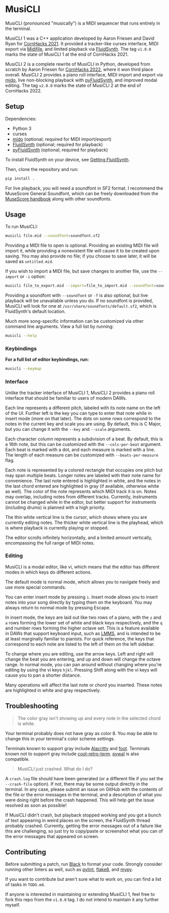 # MusiCLI

MusiCLI (pronounced "musically") is a MIDI sequencer that runs entirely in the terminal.

MusiCLI 1 was a C++ application developed by Aaron Friesen and David Ryan for [CornHacks 2021](https://unlcornhacks.com).
It provided a tracker-like curses interface, MIDI export via [Midifile](https://midifile.sapp.org), and limited playback via [FluidSynth](https://fluidsynth.org).
The tag `v1.0.0` marks the state of MusiCLI 1 at the end of CornHacks 2021.

MusiCLI 2 is a complete rewrite of MusiCLI in Python, developed from scratch by Aaron Friesen for [CornHacks 2022](https://unlcornhacks.com), where it won third place overall.
MusiCLI 2 provides a piano roll interface, MIDI import and export via [mido](https://github.com/mido/mido), live non-blocking playback with [pyFluidSynth](https://github.com/nwhitehead/pyfluidsynth), and improved modal editing.
The tag `v2.0.0` marks the state of MusiCLI 2 at the end of CornHacks 2022.

## Setup

Dependencies:

- Python 3
- curses
- [mido](https://github.com/mido/mido) (optional; required for MIDI import/export)
- [FluidSynth](https://fluidsynth.org) (optional; required for playback)
- [pyFluidSynth](https://github.com/nwhitehead/pyfluidsynth) (optional; required for playback)

To install FluidSynth on your device, see [Getting FluidSynth](https://www.fluidsynth.org/download/).

Then, clone the repository and run:

```sh
pip install .
```

For live playback, you will need a soundfont in SF2 format.
I recommend the MuseScore General Soundfont, which can be freely downloaded from the [MuseScore handbook](https://musescore.org/en/handbook/3/soundfonts-and-sfz-files) along with other soundfonts.

## Usage

To run MusiCLI:

```sh
musicli file.mid --soundfont=soundfont.sf2
```

Providing a MIDI file to open is optional.
Providing an existing MIDI file will import it, while providing a nonexistent file will cause it to be created upon saving.
You may also provide no file; if you choose to save later, it will be saved as `untitled.mid`.

If you wish to import a MIDI file, but save changes to another file, use the `--import` or `-i` option:

```sh
musicli file_to_export.mid --import=file_to_import.mid --soundfont=soundfont.sf2
```

Providing a soundfont with `--soundfont` or `-f` is also optional, but live playback will be unavailable unless you do.
If no soundfont is provided, MusiCLI will look for one at `/usr/share/soundfonts/default.sf2`, which is FluidSynth's default location.

Much more song-specific information can be customized via other command line arguments. View a full list by running:

```sh
musicli --help
```

### Keybindings

**For a full list of editor keybindings, run:**

```sh
musicli --keymap
```

### Interface

Unlike the tracker interface of MusiCLI 1, MusiCLI 2 provides a piano roll interface that should be familiar to users of modern DAWs.

Each line represents a different pitch, labeled with its note name on the left of the UI.
Further left is the key you can type to enter that note while in insert mode (more on that later).
The dots on some rows correspond to the notes in the current key and scale you are using.
By default, this is C Major, but you can change it with the `--key` and `--scale` arguments.

Each character column represents a subdivision of a beat.
By default, this is a 16th note, but this can be customized with the `--cols-per-beat` argument.
Each beat is marked with a dot, and each measure is marked with a line.
The length of each measure can be customized with `--beats-per-measure` flag.

Each note is represented by a colored rectangle that occupies one pitch but may span multiple beats.
Longer notes are labeled with their note name for convenience.
The last note entered is highlighted in white, and the notes in the last chord entered are highlighted in gray (if available, otherwise white as well).
The color of the note represents which MIDI track it is on.
Notes may overlap, including notes from different tracks.
Currently, instruments cannot be changed while in the editor, but better support for instruments (including drums) is planned with a high priority.

The thin white vertical line is the cursor, which shows where you are currently editing notes.
The thicker white vertical line is the playhead, which is where playback is currently playing or stopped.

The editor scrolls infinitely horizontally, and a limited amount vertically, encompassing the full range of MIDI notes.

### Editing

MusiCLI is a modal editor, like vi, which means that the editor has different modes in which keys do different actions.

The default mode is normal mode, which allows you to navigate freely and use more special commands.

You can enter insert mode by pressing `i`.
Insert mode allows you to insert notes into your song directly by typing them on the keyboard.
You may always return to normal mode by pressing Escape.

In insert mode, the keys are laid out like two rows of a piano, with the `z` and `a` rows forming the lower set of white and black keys respectively, and the `q` and number rows forming the higher octave set.
This is a feature available in DAWs that support keyboard input, such as [LMMS](https://lmms.io), and is intended to be at least marginally familiar to pianists.
For quick reference, the keys that correspond to each note are listed to the left of them on the left sidebar.

To change where you are editing, use the arrow keys.
Left and right will change the beat you are entering, and up and down will change the octave range.
In normal mode, you can pan around without changing where you're editing by using the vi keys `hjkl`.
Pressing Shift along with the vi keys will cause you to pan a shorter distance.

Many operations will affect the last note or chord you inserted.
These notes are highlighted in white and gray respectively.

## Troubleshooting

> The color gray isn't showing up and every note in the selected chord is white.

Your terminal probably does not have gray as color 8.
You may be able to change this in your terminal's color scheme settings.

Terminals known to support gray include [Alacritty](https://alacritty.org) and [foot](https://codeberg.org/dnkl/foot).
Terminals known not to support gray include [cool-retro-term](https://github.com/Swordfish90/cool-retro-term).
[pywal](https://github.com/dylanaraps/pywal) is also compatible.

> MusiCLI just crashed. What do I do?

A `crash.log` file should have been generated (or a different file if you set the `--crash-file` option).
If not, there may be some output directly in the terminal.
In any case, please submit an issue on GitHub with the contents of the file or the error messages in the terminal, and a description of what you were doing right before the crash happened.
This will help get the issue resolved as soon as possible!

If MusiCLI didn't crash, but playback stopped working and you got a bunch of text appearing in weird places on the screen, the FluidSynth thread probably crashed.
Currently, getting the error messages out of a failure like this are challenging, so just try to copy/paste or screenshot what you can of the error messages that appeared on screen.

## Contributing

Before submitting a patch, run [Black](https://black.readthedocs.io) to format your code.
Strongly consider running other linters as well, such as [pylint](https://pylint.org), [flake8](https://flake8.pycqa.org), and [mypy](https://www.mypy-lang.org).

If you want to contribute but aren't sure what to work on, you can find a list of tasks in `TODO.md`.

If anyone is interested in maintaining or extending MusiCLI 1, feel free to fork this repo from the `v1.0.0` tag.
I do not intend to maintain it any further myself.
